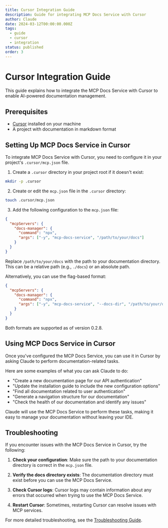```yaml
---
title: Cursor Integration Guide
description: Guide for integrating MCP Docs Service with Cursor
author: Claude
date: 2024-03-12T00:00:00.000Z
tags:
  - guide
  - cursor
  - integration
status: published
order: 3
---
```


# Cursor Integration Guide

This guide explains how to integrate the MCP Docs Service with Cursor to enable AI-powered documentation management.

## Prerequisites

- [Cursor](https://cursor.sh/) installed on your machine
- A project with documentation in markdown format

## Setting Up MCP Docs Service in Cursor

To integrate MCP Docs Service with Cursor, you need to configure it in your project's `.cursor/mcp.json` file.

1. Create a `.cursor` directory in your project root if it doesn't exist:

```bash
mkdir -p .cursor
```

2. Create or edit the `mcp.json` file in the `.cursor` directory:

```bash
touch .cursor/mcp.json
```

3. Add the following configuration to the `mcp.json` file:

```json
{
  "mcpServers": {
    "docs-manager": {
      "command": "npx",
      "args": ["-y", "mcp-docs-service", "/path/to/your/docs"]
    }
  }
}
```

Replace `/path/to/your/docs` with the path to your documentation directory. This can be a relative path (e.g., `./docs`) or an absolute path.

Alternatively, you can use the flag-based format:

```json
{
  "mcpServers": {
    "docs-manager": {
      "command": "npx",
      "args": ["-y", "mcp-docs-service", "--docs-dir", "/path/to/your/docs"]
    }
  }
}
```

Both formats are supported as of version 0.2.8.

## Using MCP Docs Service in Cursor

Once you've configured the MCP Docs Service, you can use it in Cursor by asking Claude to perform documentation-related tasks.

Here are some examples of what you can ask Claude to do:

- "Create a new documentation page for our API authentication"
- "Update the installation guide to include the new configuration options"
- "Find all documentation related to user authentication"
- "Generate a navigation structure for our documentation"
- "Check the health of our documentation and identify any issues"

Claude will use the MCP Docs Service to perform these tasks, making it easy to manage your documentation without leaving your IDE.

## Troubleshooting

If you encounter issues with the MCP Docs Service in Cursor, try the following:

1. **Check your configuration**: Make sure the path to your documentation directory is correct in the `mcp.json` file.

2. **Verify the docs directory exists**: The documentation directory must exist before you can use the MCP Docs Service.

3. **Check Cursor logs**: Cursor logs may contain information about any errors that occurred when trying to use the MCP Docs Service.

4. **Restart Cursor**: Sometimes, restarting Cursor can resolve issues with MCP services.

For more detailed troubleshooting, see the [Troubleshooting Guide](troubleshooting.md).
